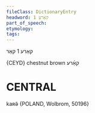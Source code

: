 ```yaml
---
fileClass: DictionaryEntry
headword: קאַרע‏ 1
part_of_speech: 
etymology: 
tags: 
---
```

קאַרע‏ 1
קאַר

{CEYD}
chestnut brown קאַ֜רע‏

CENTRAL
========

kaʀə̃ {POLAND, Wolbrom, 50196}
